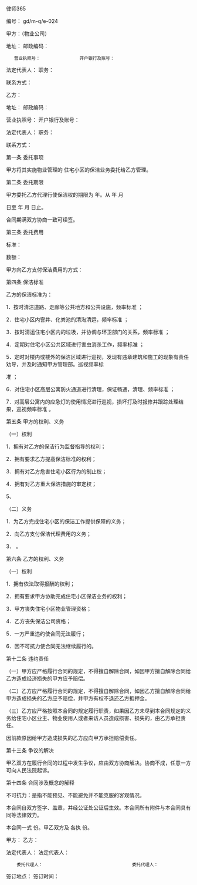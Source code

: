 
 



 
律师365








编号：                               gd/m-q/e-024


 


甲方：（物业公司）                               


地址：                     邮政编码：                  


       营业执照号：               开户银行及账号：              


法定代表人：               职务：                      


联系方式：                


 


乙方：                                          


地址：                     邮政编码：                  


营业执照号：               开户银行及账号：              


法定代表人：               职务：                       


联系方式：                


 


第一条  委托事项


甲方将其实施物业管理的        住宅小区的保洁业务委托给乙方管理。


第二条  委托期限


甲方委托乙方代理行使保洁权的期限为    年。从    年    月 


   日至     年    月    日止。


合同期满双方协商一致可续签。


第三条  委托费用


标准：                                           


数额：                                          


甲方向乙方支付保洁费用的方式：                  


第四条  保洁标准


乙方的保洁标准为：


1．按时清洁道路、走廊等公共地方和公共设施，频率标准     ；


2．住宅小区内窨井、化粪池的清淘清运，频率标准         ；


3．按时清运住宅小区内的垃圾，并协调与环卫部门的关系，频率标准               ；


4．定期对住宅小区公共区域进行害虫消杀工作，频率标准   ；


5．定时对楼内或楼外的保洁区域进行巡视，发现有违章建筑和施工的现象有责任劝导，并及时通知甲方管理部。巡视频率标


准        ；


6．对住宅小区高层公寓防火通道进行清理，保证畅通，清理、频率标准     ；


7．对高层公寓内的应急灯的使用情况进行巡视，损坏打及时报修并跟踪处理结果，巡视频率标准      。


第五条  甲方的权利、义务


（一）权利


1．拥有对乙方的保洁行为监督指导的权利；


2．拥有要求乙方提高保洁标准的权利；


3．拥有对乙方危害住宅小区行为的制止权；


4．拥有对乙方重大保洁措施的审定权；


5、                                     


   （二）义务


1．为乙方完成住宅小区的保洁工作提供保障的义务；


2．向乙方支付保洁代理费用的义务；


3．                            。


第六条  乙方的权利、义务


（一）权利


1．拥有依法取得报酬的权利；


2．拥有要求甲方协助完成住宅小区保洁业务的权利；


3．甲方丧失住宅小区物业管理资格；


4．乙方丧失保洁公司资格；


5．一方严重违约使合同无法履行；


6．因不可抗力使合同无法继续履行的。


第十二条  违约责任


（一）甲方应严格履行合同的规定，不得擅自解除合同，如因甲方擅自解除合同给乙方造成经济损失的甲方应予赔偿。


（二）乙方应严格履行合同的规定，不得擅自解除合同，如因乙方擅自解除合同给甲方造成损失的乙方应予赔偿，并甲方有权不退还乙方抵押金。


（三）乙方应严格按照本合同的规定履行职责，如果因乙方未尽到本合同规定的义务给住宅小区业主、物业使用人或者来访人员造成损害、损失的，由乙方承担责任。


因前款原因给甲方造成损失的乙方应向甲方承担赔偿责任。


第十三条  争议的解决


甲乙双方在履行合同的过程中发生争议，应由双方协商解决。协商不成，任意一方可向人民法院起诉。


第十四条  合同涉及概念的解释


不可抗力：是指不能预见、不能避免并不能克服的客观情况。


本合同自双方签字、盖章，并经公证处公证后生效。本合同所有附件与本合同具有同等法律效力。


本合同一式    份。甲乙双方及    各执     份。


 


甲方：                         乙方：


法定代表人：                   法定代表人： 


        委托代理人：                                  委托代理人：


 


签订地点：                                       签订时间：
 


 

 
 
 
 
 
  


  
 

  


  


  
 
 
 
 

